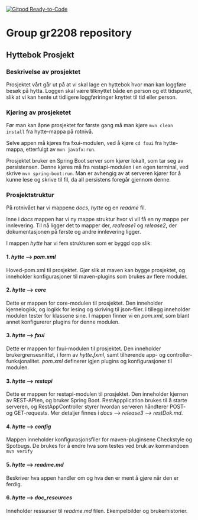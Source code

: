 [![Gitpod Ready-to-Code](https://img.shields.io/badge/Gitpod-Ready--to--Code-blue?logo=gitpod)](https://gitpod.stud.ntnu.no/#https://gitlab.stud.idi.ntnu.no/it1901/groups-2022/gr2208/gr2208)

# Group gr2208 repository
## Hyttebok Prosjekt 

### Beskrivelse av prosjektet 
Prosjektet vårt går ut på at vi skal lage en hyttebok hvor man kan loggføre besøk på hytta. Loggen skal være tilknyttet både en person og ett tidspunkt, slik at vi kan hente ut tidligere loggføriringer knyttet til tid eller person. 

### Kjøring av prosjeketet
Før man kan åpne prosjektet for første gang må man kjøre `mvn clean install` fra hytte-mappa på rotnivå.

Selve appen må kjøres fra fxui-modulen, ved å kjøre `cd fxui` fra hytte-mappa, etterfulgt av `mvn javafx:run`.

Prosjektet bruker en Spring Boot server som kjører lokalt, som tar seg av persistensen. Denne kjøres må fra restapi-modulen i en egen terminal, ved skrive `mvn spring-boot:run`. 
Man er avhengig av at serveren kjører for å kunne lese og skrive til fil, da all persistens foregår gjennom denne.

### Prosjektstruktur 

På rotnivået har vi mappene _docs_, _hytte_ og en _readme_
 fil. 
 
Inne i *docs*  mappen har vi ny mappe struktur hvor vi vil få en ny mappe per innlevering. Til nå ligger det to mapper der, *realease1* og *release2*, der dokumentasjonen på første og andre innlevering ligger.

I mappen *hytte* har vi fem strukturen som er byggd opp slik: 


#### 1. *hytte* --> *pom.xml* 
Hoved-pom.xml til prosjektet. Gjør slik at maven kan bygge prosjektet, og inneholder konfigurasjoner til maven-plugins som brukes av flere moduler.

#### 2.  *hytte* --> *core*
Dette er mappen for core-modulen til prosjektet. Den inneholder kjernelogikk, og logikk for lesing og skriving til json-filer.
I tillegg inneholder modulen tester for klassene sine.
I mappen finner vi en *pom.xml*, som blant annet konfigurerer plugins for denne modulen.

#### 3. *hytte* --> *fxui*
Dette er mappen for fxui-modulen til prosjektet. Den inneholder brukergrensesnittet, i form av *hytte.fxml*, samt tilhørende app- og controller-funksjonalitet.
*pom.xml* definerer igjen plugins og konfigurasjoner til modulen.

#### 3. *hytte* --> *restapi*
Dette er mappen for restapi-modulen til prosjektet. Den inneholder kjernen av REST-APIen, og bruker Spring Boot. 
RestAppplication brukes til å starte serveren, og RestAppController styrer hvordan serveren håndterer POST- og GET-requests. Mer detaljer finnes i *docs* --> *release3* --> *restDok.md*.

#### 4. *hytte* --> *config*
Mappen inneholder konfigurasjonsfiler for maven-pluginsene Checkstyle og Spotbugs. 
De brukes for å endre hva som testes ved bruk av kommandoen `mvn verify`

#### 5. *hytte* --> *readme.md*
Beskriver hva appen handler om og hva den er ment å gjøre når den er ferdig.

#### 6. *hytte* --> *doc_resources*
Inneholder ressurser til *readme.md* filen. Ekempelbilder og brukerhistorier.

